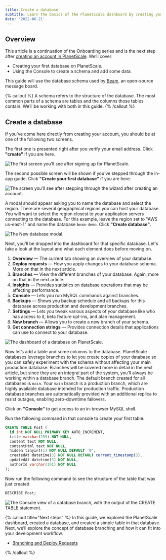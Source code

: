 ```yaml
---
title: Create a database
subtitle: Learn the basics of the PlanetScale dashboard by creating your first database.
date: '2022-06-21'
---
```


## Overview

This article is a continuation of the Onboarding series and is the next step after [creating an account in PlanetScale](/docs/onboarding/create-an-account). We’ll cover:

- Creating your first database on PlanetScale.
- Using the Console to create a schema and add some data.

This guide will use the database schema used by [Beam](https://github.com/planetscale/beam), an open-source message board.

{% callout %}
A schema refers to the structure of the database. The most common parts of a schema are tables and the columns those tables contain. We’ll be working with both in this guide.
{% /callout %}

## Create a database

If you’ve come here directly from creating your account, you should be at one of the following two screens.

The first one is presented right after you verify your email address. Click **"create"** if you are here.

![The first screen you’ll see after signing up for PlanetScale.](/assets/docs/onboarding/create-a-database/the-first-screen-youll-see-after-signing-up-for-planetscale.png)

The second possible screen will be shown if you’ve stepped through the in-app guide. Click **"Create your first database"** if you are here.

![The screen you’ll see after stepping through the wizard after creating an account.](/assets/docs/onboarding/create-a-database/the-screen-youll-see-after-stepping-through-the-wizard-after-creating-an-account.png)

A modal should appear asking you to name the database and select the region. There are several geographical regions you can host your database. You will want to select the region closest to your application servers connecting to the database. For this example, leave the region set to "AWS us-east-1" and name the database `beam-demo`. Click **"Create database"**.

![The New database modal.](/assets/docs/onboarding/create-a-database/the-new-database-modal.png)

Next, you’ll be dropped into the dashboard for that specific database. Let's take a look at the layout and what each element does before moving on.

1. **Overview** &mdash; The current tab showing an overview of your database.
2. **Deploy requests** &mdash; How you apply changes to your database schema. More on that in the next article.
3. **Branches** &mdash; View the different branches of your database. Again, more on that in the next article.
4. **Insights** &mdash; Provides statistics on database operations that may be affecting performance.
5. **Console** &mdash; Lets you run MySQL commands against branches.
6. **Backups** &mdash; Shows you backup schedule and all backups for this database across production and development branches.
7. **Settings** &mdash; Lets you tweak various aspects of your database like who has access to it, beta feature opt-ins, and plan management.
8. **New branch** &mdash; Allows you to create a new branch of your schema.
9. **Get connection strings** &mdash; Provides connection details that applications can use to connect to your database.

![The dashboard of a database on PlanetScale.](/assets/docs/onboarding/create-a-database/the-dashboard-of-a-database-on-planetscale-2.png?v2)

Now let’s add a table and some columns to the database. PlanetScale databases leverage branches to let you create copies of your database so you can safely experiment with the schema without affecting your main production database. Branches will be covered more in detail in the next article, but since they are an integral part of the system, you’ll always be working within a database branch. The default branch created for all databases is `main`. Your `main` branch is a production branch, which are highly available database intended for production traffic. Production database branches are automatically provided with an additional replica to resist outages, enabling zero-downtime failovers.

Click on **"Console"** to get access to an in-browser MySQL shell.

Run the following command in that console to create your first table:

```sql
CREATE TABLE Post (
  id int NOT NULL PRIMARY KEY AUTO_INCREMENT,
  title varchar(255) NOT NULL,
  content text NOT NULL,
  contentHtml text NOT NULL,
  hidden tinyint(1) NOT NULL DEFAULT '0',
  createdAt datetime(3) NOT NULL DEFAULT current_timestamp(3),
  updatedAt datetime(3) NOT NULL,
  authorId varchar(191) NOT NULL
);
```

Now run the following command to see the structure of the table that was just created:

```sql
DESCRIBE Post;
```

![The Console view of a database branch, with the output of the CREATE TABLE statement.](/assets/docs/onboarding/create-a-database/the-console-view-of-a-database-branch-with-the-output-of-the-create-table-statement.png)

{% callout title="Next steps" %}
In this guide, we explored the PlanetScale dashboard, created a database, and created a simple table in that database. Next, we’ll explore the concept of database branching and how it can fit into your development workflow.

- [Branching and Deploy Requests](/docs/onboarding/branching-and-deploy-requests)

{% /callout %}
